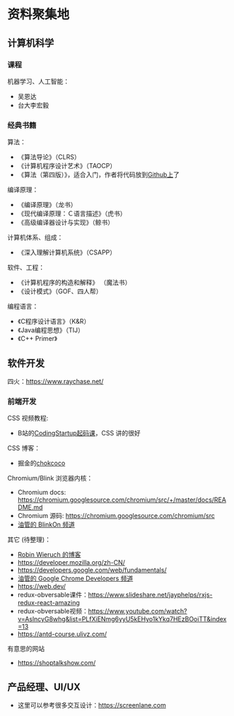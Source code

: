 # 资料聚集地

## 计算机科学
### 课程
机器学习、人工智能：
- 吴恩达
- 台大李宏毅

### 经典书籍
算法：
- 《算法导论》（CLRS）
- 《计算机程序设计艺术》（TAOCP）
- 《算法（第四版）》，适合入门，作者将代码放到[Github上](https://github.com/kevin-wayne/algs4)了

编译原理：
- 《编译原理》（龙书）
- 《现代编译原理：Ｃ语言描述》（虎书）
- 《高级编译器设计与实现》（鲸书）

计算机体系、组成：
- 《深入理解计算机系统》（CSAPP）

软件、工程：
- 《计算机程序的构造和解释》 （魔法书）
- 《设计模式》（GOF、四人帮）

编程语言：
- 《C程序设计语言》（K&R）
- 《Java编程思想》（TIJ）
- 《C++ Primer》

## 软件开发
四火：https://www.raychase.net/

### 前端开发
CSS 视频教程:
- B站的[CodingStartup起码课](https://space.bilibili.com/451368848/)，CSS 讲的很好

CSS 博客：
- 掘金的[chokcoco](https://juejin.cn/user/2330620350437678)

Chromium/Blink 浏览器内核：
- Chromium docs: https://chromium.googlesource.com/chromium/src/+/master/docs/README.md
- Chromium 源码: https://chromium.googlesource.com/chromium/src
- [油管的 BlinkOn 频道](https://www.youtube.com/channel/UCIfQb9u7ALnOE4ZmexRecDg)

其它 (待整理)：
- [Robin Wieruch 的博客](https://www.robinwieruch.de/)
- https://developer.mozilla.org/zh-CN/
- https://developers.google.com/web/fundamentals/
- [油管的 Google Chrome Developers 频道](https://www.youtube.com/channel/UCnUYZLuoy1rq1aVMwx4aTzw)
- https://web.dev/
- redux-obversable课件：https://www.slideshare.net/jayphelps/rxjs-redux-react-amazing
- redux-obversable视频：https://www.youtube.com/watch?v=AslncyG8whg&list=PLfXiENmg6yyU5kEHyo1kYkq7HEzBOoiTT&index=13
- https://antd-course.ulivz.com/

有意思的网站
- https://shoptalkshow.com/

## 产品经理、UI/UX

- 这里可以参考很多交互设计：https://screenlane.com
